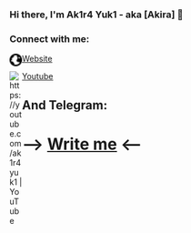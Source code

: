 ### Hi there, I'm Ak1r4 Yuk1 - aka [Akira] 👋

### Connect with me:

 <img align="left" alt="akirayuki.it" width="22px" src="https://raw.githubusercontent.com/iconic/open-iconic/master/svg/globe.svg" />[Website](http://akirayuki.it)

 <img align="left" alt="https://youtube.com/ak1r4yuk1 | YouTube" width="22px" src="https://cdn.jsdelivr.net/npm/simple-icons@v3/icons/youtube.svg" />[Youtube](https://youtube.com/ak1r4_yuk1)

## And Telegram:

# --> [Write me](https://t.me/Ak1r4_Yuk1) <-- 

<br />
